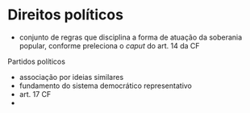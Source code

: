 # Direitos políticos
- conjunto de regras que disciplina a forma de atuação da soberania popular, conforme preleciona o _caput_ do art. 14 da CF

Partidos políticos
- associação por ideias similares
- fundamento do sistema democrático representativo
- art. 17 CF
- 